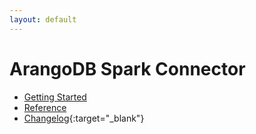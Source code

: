 ```yaml
---
layout: default
---
```


# ArangoDB Spark Connector

- [Getting Started](spark-connector-getting-started.html)
- [Reference](spark-connector-reference.html)
- [Changelog](https://github.com/arangodb/arangodb-spark-connector/blob/master/ChangeLog.md#readme){:target="_blank"}
